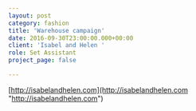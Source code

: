 ```yaml
---
layout: post
category: fashion
title: 'Warehouse campaign'
date: 2016-09-30T23:00:00.000+00:00
client: 'Isabel and Helen '
role: Set Assistant
project_page: false

---
```

[http://isabelandhelen.com](http://isabelandhelen.com "http://isabelandhelen.com")